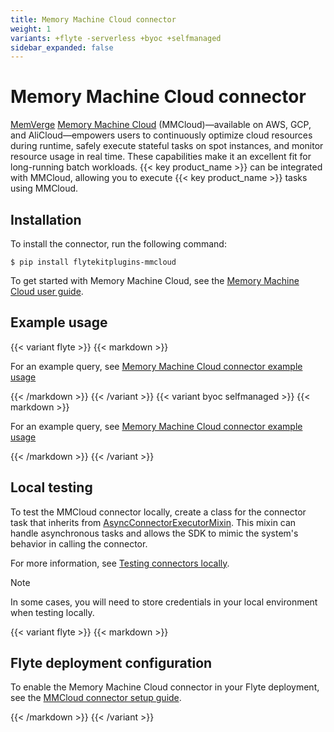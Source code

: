 ```yaml
---
title: Memory Machine Cloud connector
weight: 1
variants: +flyte -serverless +byoc +selfmanaged
sidebar_expanded: false
---
```


# Memory Machine Cloud connector

[MemVerge](https://memverge.com/) [Memory Machine Cloud](https://www.mmcloud.io/) (MMCloud)—available on AWS, GCP, and AliCloud—empowers users to continuously optimize cloud resources during runtime, safely execute stateful tasks on spot instances, and monitor resource usage in real time. These capabilities make it an excellent fit for long-running batch workloads. {{< key product_name >}} can be integrated with MMCloud, allowing you to execute {{< key product_name >}} tasks using MMCloud.

## Installation

To install the connector, run the following command:

```shell
$ pip install flytekitplugins-mmcloud
```

To get started with Memory Machine Cloud, see the [Memory Machine Cloud user guide](https://docs.memverge.com/MMCloud/latest/User%20Guide/about).

## Example usage

{{< variant flyte >}}
{{< markdown >}}

For an example query, see [Memory Machine Cloud connector example usage](./mmcloud-connector-example-usage)

{{< /markdown >}}
{{< /variant >}}
{{< variant byoc selfmanaged >}}
{{< markdown >}}

For an example query, see [Memory Machine Cloud connector example usage](./mmcloud-connector-example-usage-union)

{{< /markdown >}}
{{< /variant >}}

## Local testing

To test the MMCloud connector locally, create a class for the connector task that inherits from
[AsyncConnectorExecutorMixin](https://github.com/flyteorg/flytekit/blob/1bc8302bb7a6cf4c7048a7f93627ee25fc6b88c4/flytekit/extend/backend/base_connector.py#L354).
This mixin can handle asynchronous tasks and allows the SDK to mimic the system's behavior in calling the connector.

For more information, see [Testing connectors locally](../#testing-your-connector-locally).

> [!NOTE]
> In some cases, you will need to store credentials in your local environment when testing locally.

{{< variant flyte >}}
{{< markdown >}}

## Flyte deployment configuration

To enable the Memory Machine Cloud connector in your Flyte deployment, see the [MMCloud connector setup guide](../../../deployment/flyte-connectors/mmcloud).

{{< /markdown >}}
{{< /variant >}}
